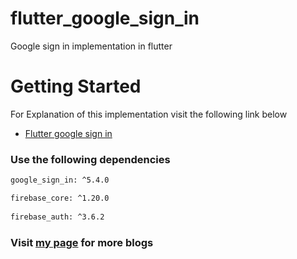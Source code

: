 # flutter_google_sign_in

Google sign in implementation in flutter

# Getting Started

For Explanation of this implementation visit the following link below

- [Flutter google sign in](https://docs.flutter.dev/get-started/codelab)

### Use the following dependencies

```sh
google_sign_in: ^5.4.0

firebase_core: ^1.20.0
 
firebase_auth: ^3.6.2
```
### Visit [my page](https://mwaseemaw.medium.com) for more blogs
